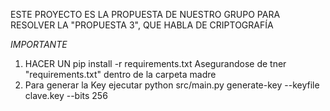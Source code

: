 ESTE PROYECTO ES LA PROPUESTA DE NUESTRO GRUPO PARA RESOLVER 
LA "PROPUESTA 3", QUE HABLA DE CRIPTOGRAFÍA

*IMPORTANTE*
1. HACER UN pip install -r requirements.txt Asegurandose de tner "requirements.txt" dentro de la carpeta madre
2. Para generar la Key ejecutar python src/main.py generate-key --keyfile clave.key --bits 256
